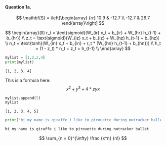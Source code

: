 #### Question 1a.

$$
\mathbf{S} = \left[\begin{array}
{rr}
10.9 & -12.7 \\
-12.7 & 26.7
\end{array}\right]
$$


$$
\begin{array}{ll}
r_t = \text{sigmoid}(W_{ir} x_t + b_{ir} + W_{hr} h_{t-1} + b_{hr}) \\
z_t = \text{sigmoid}(W_{iz} x_t + b_{iz} + W_{hz} h_{t-1} + b_{hz}) \\
n_t = \text{tanh}(W_{in} x_t + b_{in} + r_t * (W_{hn} h_{t-1} + b_{hn})) \\
h_t = (1 - z_t) * n_t + z_t + h_{t-1} \\
\end{array}
$$


```python
mylist = [1,2,3,4]
print(mylist)
```

    [1, 2, 3, 4]


This is a formula here:
$$
x^2 + y^3 + 4*zyx
$$


```python
mylist.append(5)
mylist
```




    [1, 2, 3, 4, 5]




```python
print("hi my name is giraffe i like to pirouette during nutracker ballet")
```

    hi my name is giraffe i like to pirouette during nutracker ballet


$$
\sum_{n = 0}^{\infty} \frac {x^n} {n!}
$$

